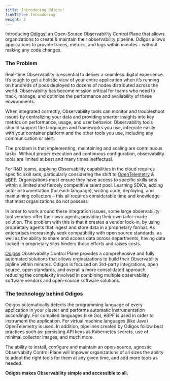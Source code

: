 ```yaml
---
title: Introducing Odigos!
linkTitle: Introducing
weight: 2
---
```


Introducing [Odigos](https://github.com/keyval-dev/odigos)! an Open-Source Observability Control Plane that allows organizations to create & maintain their observability pipeline.
Odigos allows applications to provide traces, metrics, and logs within minutes - without making any code changes.

### The Problem

Real-time Observability is essential to deliver a seamless digital experience. It’s tough to get a holistic view of your entire application when it’s running on hundreds of pods deployed to dozens of nodes distributed across the world. Observability has become mission critical for teams who need to track, manage, and optimize the performance and availability of these environments.

When integrated correctly, Observability tools can monitor and troubleshoot issues by centralizing your data and providing smarter insights into key metrics on performance, usage, and user behavior. Observability tools should support the languages and frameworks you use, integrate easily with your container platform and the other tools you use, including any communication or alert.

The problem is that implementing, maintaining and scaling are contninuous tasks. Without proper execution and continuous configuration, observability tools are limited at best and many times ineffectual.

For R&D teams, applying Observability capabilities in the cloud requires specific skill sets, particularly considering the shift to [OpenTelemetry](https://opentelemetry.io/) & [eBPF](https://ebpf.io/). Organizations must ensure they have access to specific skills sets within a limited and fiercely competitive talent pool. Learning SDK’s, adding auto-instrumentation (for each language), writing code, deploying, and maintaining collectors – this all requires considerable time and knowledge that most organizations do not possess

In order to work around these integration issues, some large observability tool vendors offer their own agents, providing their own tailor-made solution. The problem with this is that it creates a vendor lock-in, by using proprietary agents that ingest and store data in a proprietary format. As enterprises increasingly seek compatibility with open source standards, as well as the ability to share and access data across departments, having data locked in proprietary silos hinders those efforts and raises costs.

[Odigos](https://github.com/keyval-dev/odigos) Observability Control Plane provides a comprehensive and fully automated solutions that allows orginaizations to build their Observability pipline within minutes. Odigos is focused on 3rd-party integrations, open source, open standards, and overall a more consolidated approach, reducing the complexity involved in combining multiple observability software vendors and open-source software solutions.

### The technology behind Odigos

Odigos automatically detects the programming language of every application in your cluster and performs automatic instrumentation accordingly. For compiled languages (like Go), eBPF is used in order to instrument the application. For virtual machine languages (like Java) OpenTelemetry is used. In addition, pipelines created by Odigos follow best practices such as: persisting API keys as Kubernetes secrets, use of minimal collector images, and much more.

The ability to install, configure and maintain an open-source, agnostic Observabiity Control Plane will impower organizations of all sizes the ability to adopt the right tools for them at any given time, and add more tools as needed.

**Odigos makes Observability simple and accessible to all.**
